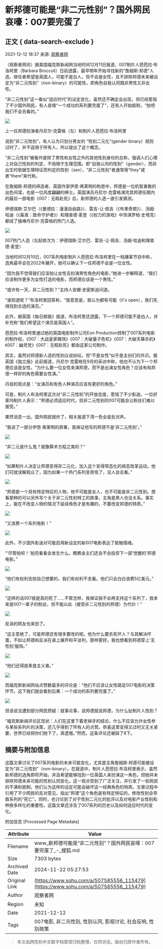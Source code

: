# 新邦德可能是“非二元性别”？国外网民哀嚎：007要完蛋了

## 正文 { data-search-exclude }


2021-12-12 18:37 来源: [观察者网](https://www.guancha.cn/internation/2021_12_12_618231.shtml)

（观察者网讯）据美国福克斯新闻网当地时间12月11日报道，007制片人芭芭拉·布洛柯里（Barbara Broccoli）日前透露，最早明年开始寻找新的“詹姆斯·邦德”人选，继任者希望是英国人，可能不是白人，但不会是女性，且不排除邦德未来被设定为“非二元性别”（non-binary）的可能性，即角色自我认同既非男性又非女性。

“非二元性别”这一看似“适应时代”的设定变化，虽然还不确定会出现，但已经惹恼了不少国外网民，有人哀嚎“一个成功的系列要完蛋了”，还有人开始抵制，“拍吧我们不会去看的。”

![](https://p5.itc.cn/q_70/images03/20211212/203d906e1a7f473da1d38a377d114382.jpeg)

上一任邦德扮演者丹尼尔·克雷格（左）和制片人芭芭拉·布洛柯里

说到“非二元性别”，有人认为只划分男女的 “性别二元化”(gender binary）规则过时了，并不适用于所有人，所以提出了这个概念。

“非二元性别”被看作是除了男性和女性之外的其他性别身份的总称，强调人们心理上对自己性别的判定，不局限于生理范围，即“自我认同的性别”（gender），而非出生时依据生理特征而判定的性别（sex），“非二元性别”者通常用“they”或者“them”来代称。

在詹姆斯·邦德的缔造者、英国作家伊恩·弗莱明的构思中，邦德是一位机智勇敢的出色间谍，也是一位风度翩翩的绅士。英国演员丹尼尔·克雷格演完其邦德任期内的最后一部电影《007：无暇赴死》后，新邦德的人选一直引发猜测。

伊德瑞斯·艾尔巴（《曼德拉：漫漫自由路》）、雷吉-让·佩吉（《布里奇顿》）、汤姆·哈迪（《毒液：致命守护者》）和理查德·麦登（《权力的游戏》中饰演罗柏·史塔克）都成了接棒丹尼尔·克雷格的热门人选。

![](https://p6.itc.cn/q_70/images03/20211212/1ac70e33b2944399aa013dbf6db116a6.jpeg)

007热门人选（左起依次为：伊德瑞斯·艾尔巴、雷吉-让·佩吉、汤姆·哈迪和理查德·麦登）

当地时间12月10日，007系列电影制片人芭芭拉·布洛柯里在一档播客节目中称，选角最早会在2022年展开，她可以确认下一任邦德不会是一位女性。

“因为我不觉得我们应该拍让女性去扮演男性角色的电影，”她进一步解释道，“我们应该制作更多为女性打造的电影，而邦德应该是一个男性。”

“或许有一天，非二元性别？”主持人安娜·史密斯追问道。

“谁知道呢？”布洛柯里回答称，“我意思是，我认为都有可能（it's open），我们先得找到合适的演员。”

此外，据英国《每日邮报》报道，布洛柯里还透露，下一个邦德可能不是白人，并补充称“我们希望这个演员是英国人”。

芭芭拉·布洛柯里通过她的英国电影制作公司Eon Production控制了007系列电影的制作权，《007：大战皇家赌场》《007：大破量子危机》《007：大破天幕杀机》《007：幽灵党》《007：无暇赴死》都由这家公司制作。

其实，虽然对邦德新人选的性别众说纷纭，但“不是女性”似乎是主创们的共识。据英国《独立报》此前报道，丹尼尔·克雷格在9月的采访中称，他也不认为下一个邦德应该是女性，“为什么要一位女性来演邦德，而不是出演女性角色？应该有和邦德一样好的角色需要女性演。”

丹叔的观点是：“女演员和有色人种演员应该有更好的角色。”

可是，制片人布洛柯里这次对“非二元性别”的开放态度，惹恼了不少影迷。一位好莱坞制片人表示：“邦德必须适应时代，但非二元性别的007可能会让粉丝们难以接受。”

果然消息一出，国外网民就炸了，相关报道下清一色全是反对声。

“我读了一部分伊恩·弗莱明的原著，我保证他写的邦德不是‘非二元性别’。”

![](https://p1.itc.cn/q_70/images03/20211212/5cc6918fb38f49f3985c691a203b50e4.png)

“非二元是什么鬼？就像算术方程之类的？”

![](https://p9.itc.cn/q_70/images03/20211212/617e29793b024755ac23286b29c3893b.png)

“如果制片人决定让邦德变得非二元化，加入这个变得常态化的病态改革运动，他们可就误解观众了，因为如果一个热门系列变奇怪了，没人会去看。”

![](https://p7.itc.cn/q_70/images03/20211212/50c0b1853bb941038a55598e5e66540e.png)

“邦德是一个具有特定特征的人物，他不可能是女人，也不可能是非二元性别。想看那种的可以另外写个关于非二元性别特工的故事，主角是黑人也没关系。事实上，能在不改变人物的情况下延续角色才是有趣的，不要改变邦德的特质。”

![](https://p1.itc.cn/q_70/images03/20211212/a09d1191c1774101a386a2308e8b8cb2.png)

“又浪费一个系列电影！”

![](https://p4.itc.cn/q_70/images03/20211212/55cc451a159d4b19ab43ff9242ec3938.png)

此外，不少国外影迷对可能启用新设定的新007电影表达了抵触情绪。

“‘尽管拍呗！’拍完看看会发生什么。瞧瞧金主们还会不会投资下一部‘觉醒的’邦德电影。”

![](https://p1.itc.cn/q_70/images03/20211212/0b696f00cc6f4aacb27023526d6a6b75.png)

“他们有权利去拍自己想要的，我们有权利不去看。他们只会白白浪费5亿美元。”

![](https://p4.itc.cn/q_70/images03/20211212/37970e30070e472287e854c10a53ca7f.png)

“这样的话007就是真的死了……不管怎样，我保证我不会再支持这个系列了，我本来是007一辈子的粉丝，但不能以此（接受非二元性别的邦德）为代价！”

![](https://p7.itc.cn/q_70/images03/20211212/ba51684af51941e0a36a8750005f6dce.png)

反讽的网友也来劲了。

“这主意绝了，可是邦德还有很多要改的呢。他为什么要杀死坏人？与其解决坏蛋，不如让邦德和反派在桌上展开和平谈判，那样更好。我也想看到邦德穿上‘无性别’服饰。”

![](https://p2.itc.cn/q_70/images03/20211212/4fa15565d08a4399b600ade4f1c3162c.png)

“他们还得是素食主义者。”

![](https://p7.itc.cn/q_70/images03/20211212/4278d77673314b358f0b2a847c0c0373.png)

而福克斯新闻网站点赞数最多的评论是：“他们不应该让女性踏足007电影的决策环节。这下我们就会看到后果：一个成功的系列要完蛋了。”

![](https://p9.itc.cn/q_70/images03/20211212/601a8c7900eb4c2296e60e778d1b630d.png)

但该说法遭到部分网民质疑：就事论事，说邦德就说邦德，为什么扯制片人性别？

“福克斯新闻评论区现状：人们在这里下着老掉牙的结论，什么不应该允许女性参与某些系列片的决策，还几乎得到了所有人的点赞。恭喜这里变得又过时又无关紧要，世界已经把你们抛下了，真遗憾。”然而，这条评论还被踩了8下。

## 摘要与附加信息

<!-- tcd_abstract -->
这篇文章讨论了007系列电影的未来可能变化，尤其是主角詹姆斯·邦德可能被设定为“非二元性别”（non-binary）。在报道中，制片人芭芭拉·布洛柯里表示，虽然新邦德的选角即将开始，并且希望能够找到一位英国人来扮演这一角色，但她并未排除邦德未来可能的性别认同变化。这一观点受到了广泛关注，并引发了一些网民的不满和抵制，他们认为这样的设定可能会破坏这一经典角色的特质。文章过程中引用了不少网民的反对意见，指出“邦德”这个角色是有特定特征的，修改性别会导致系列的“死亡”。同时，也讨论到了对于性别二元化的批评以及对电影产业性别和种族多样化的重要性。这篇文章还涉及了007系列的历史以及如何适应时代的变化。
<!-- tcd_abstract_end -->

附加信息 [Processed Page Metadata]

| Attribute       | Value                                  |
|-----------------|----------------------------------------|
| Filename        | www_新邦德可能是“非二元性别”？国外网民哀嚎：007要完蛋了_-_搜狐.md                             |
| Size            | 7303 bytes                           |
| Archived Date   | 2024-11-22 05:27:53                             |
| Original Link   | [https://www.sohu.com/a/507585556_115479](https://www.sohu.com/a/507585556_115479)                       |
| Author          | 观察者网                               |
| Region          | 未知                               |
| Date            | 2021-12-12                                 |
| Tags            | 007电影, 非二元性别, 性别认同, 影视讨论, 社会反响, 性别政策                                 |
>
> 本文由跨性别中文数字档案馆归档整理，仅供浏览。版权归原作者所有。
>
